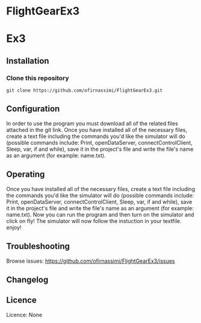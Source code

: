 # FlightGearEx3
# Ex3
## Installation
### Clone this repository
```
git clone https://github.com/ofirnassimi/FlightGearEx3.git

```
## Configuration
In order to use the program you must download all of the related files attached in the git link. Once you have installed all of the necessary files, create a text file including the commands you'd like the simulator will do (possible commands include: Print, openDataServer, connectControlClient, Sleep, var, if and while), save it in the project's file and write the file's name as an argument (for example: name.txt).
## Operating
Once you have installed all of the necessary files, create a text file including the commands you'd like the simulator will do (possible commands include: Print, openDataServer, connectControlClient, Sleep, var, if and while), save it in the project's file and write the file's name as an argument (for example: name.txt). Now you can run the program and then turn on the simulator and click on fly!
The simulator will now follow the instuction in your textfile. enjoy!
## Troubleshooting
Browse issues: https://github.com/ofirnassimi/FlightGearEx3/issues
## Changelog
## Licence
Licence: None

